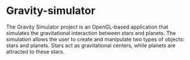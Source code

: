 # Gravity-simulator
The Gravity Simulator project is an OpenGL-based application that simulates the gravitational interaction between stars and planets. The simulation allows the user to create and manipulate two types of objects: stars and planets. Stars act as gravitational centers, while planets are attracted to these stars.
